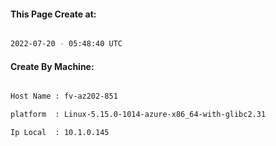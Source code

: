 
   
#### This Page Create at:

```bash

2022-07-20 - 05:48:40 UTC

```

#### Create By Machine:

```bash

Host Name : fv-az202-851

platform  : Linux-5.15.0-1014-azure-x86_64-with-glibc2.31

Ip Local  : 10.1.0.145

```

